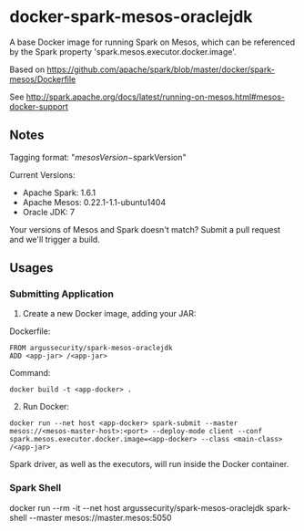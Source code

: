 # docker-spark-mesos-oraclejdk

A base Docker image for running Spark on Mesos, which can be referenced by the Spark property 'spark.mesos.executor.docker.image'.

Based on https://github.com/apache/spark/blob/master/docker/spark-mesos/Dockerfile

See http://spark.apache.org/docs/latest/running-on-mesos.html#mesos-docker-support



## Notes

Tagging format: "$mesosVersion-$sparkVersion"

Current Versions:

* Apache Spark: 1.6.1
* Apache Mesos: 0.22.1-1.1-ubuntu1404
* Oracle JDK: 7

Your versions of Mesos and Spark doesn't match? Submit a pull request and we'll trigger a build.



## Usages


### Submitting Application

1. Create a new Docker image, adding your JAR:

Dockerfile:

```
FROM argussecurity/spark-mesos-oraclejdk
ADD <app-jar> /<app-jar>
```

Command:

`docker build -t <app-docker> .`


2. Run Docker:

`docker run --net host <app-docker> spark-submit --master mesos://<mesos-master-host>:<port> --deploy-mode client --conf spark.mesos.executor.docker.image=<app-docker> --class <main-class> /<app-jar>`

Spark driver, as well as the executors, will run inside the Docker container.


### Spark Shell

docker run --rm -it --net host argussecurity/spark-mesos-oraclejdk spark-shell --master mesos://master.mesos:5050
